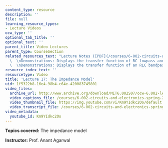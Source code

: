 ```yaml
---
content_type: resource
description: ''
file: null
learning_resource_types:
- Lecture Videos
ocw_type: ''
optional_tab_title: ''
optional_text: ''
parent_title: Video Lectures
parent_type: CourseSection
related_resources_text: "Lecture Notes ([PDF](/courses/6-002-circuits-and-electronics-spring-2007/resources/6002_l17))\
  \  \nDemonstrations: Displays the transfer function of RC lowpass and highpass ([PDF](/courses/6-002-circuits-and-electronics-spring-2007/resources/demo_20))\
  \  \nDemonstrations: Displays the transfer function of an RLC bandpass ([PDF](/courses/6-002-circuits-and-electronics-spring-2007/resources/demo_22))"
resource_index_text: ''
resourcetype: Video
title: 'Lecture 17: The Impedance Model'
uid: 1f5322b8-16e4-98b4-c64e-420083745801
video_files:
  archive_url: http://www.archive.org/download/MIT6.002S07/ocw-6.002-lec-mit-10250-06nov2003-220k.mp4
  video_captions_file: /courses/6-002-circuits-and-electronics-spring-2007/1a944e5a42415fb6b00562687223bbaa_Km9YIdkc2Oo.vtt
  video_thumbnail_file: https://img.youtube.com/vi/Km9YIdkc2Oo/default.jpg
  video_transcript_file: /courses/6-002-circuits-and-electronics-spring-2007/254c07711d0d0afbe138b49944c36adb_Km9YIdkc2Oo.pdf
video_metadata:
  youtube_id: Km9YIdkc2Oo
---
```


**Topics covered:** The impedance model

**Instructor:** Prof. Anant Agarwal